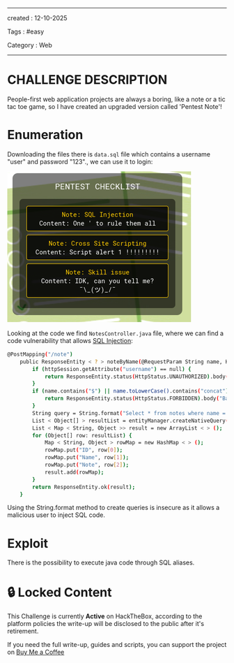 - - - 
created : 12-10-2025 

Tags : #easy 

Category : Web
- - - 
# CHALLENGE DESCRIPTION

People-first web application projects are always a boring, like a note or a tic tac toe game, so I have created an upgraded version called 'Pentest Note'!
# Enumeration

Downloading the  files there is `data.sql` file which contains a username "user" and password "123"., we can use it to login:

![Pasted image 20251012171251.png](../../../2%20-%20Resources/Others/Flameshots/Pasted%20image%2020251012171251.png)

Looking at the code we find  `NotesController.java` file, where we can find a code vulnerability that allows [SQL Injection](../../../3%20-%20Tags/Hacking%20Concepts/SQL%20Injection.md):

```bash
@PostMapping("/note")
    public ResponseEntity < ? > noteByName(@RequestParam String name, HttpSession httpSession) {
        if (httpSession.getAttribute("username") == null) {
            return ResponseEntity.status(HttpStatus.UNAUTHORIZED).body("unauthorized");
        }
        if (name.contains("$") || name.toLowerCase().contains("concat")) {
            return ResponseEntity.status(HttpStatus.FORBIDDEN).body("Bad character in name :)");
        }
        String query = String.format("Select * from notes where name ='%s' ", name);
        List < Object[] > resultList = entityManager.createNativeQuery(query).getResultList();
        List < Map < String, Object >> result = new ArrayList < > ();
        for (Object[] row: resultList) {
            Map < String, Object > rowMap = new HashMap < > ();
            rowMap.put("ID", row[0]);
            rowMap.put("Name", row[1]);
            rowMap.put("Note", row[2]);
            result.add(rowMap);
        }
        return ResponseEntity.ok(result);
    }
```

Using the String.format method to create queries is insecure as it allows a malicious user to inject SQL code.
# Exploit

There is the possibility to execute java code through SQL aliases.

# 🔒 Locked Content

This Challenge is currently **Active** on HackTheBox, according to the platform policies the write-up will be disclosed to the public after it's retirement.

If you need the full write-up, guides and scripts, you can support the project on [Buy Me a Coffee](https://buymeacoffee.com/mdn0x)